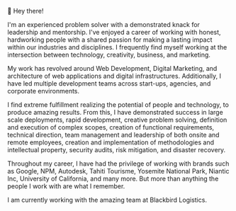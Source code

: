👋 Hey there!

I'm an experienced problem solver with a demonstrated knack for leadership and mentorship. I've enjoyed a career of working with honest, hardworking people with a shared passion for making a lasting impact within our industries and disciplines. I frequently find myself working at the intersection between technology, creativity, business, and marketing.

My work has revolved around Web Development, Digital Marketing, and architecture of web applications and digital infrastructures. Additionally, I have led multiple development teams across start-ups, agencies, and corporate environments.

I find extreme fulfillment realizing the potential of people and technology, to produce amazing results. From this, I have demonstrated success in large scale deployments, rapid development, creative problem solving, definition and execution of complex scopes, creation of functional requirements, technical direction, team management and leadership of both onsite and remote employees, creation and implementation of methodologies and intellectual property, security audits, risk mitigation, and disaster recovery.

Throughout my career, I have had the privilege of working with brands such as Google, NPM, Autodesk, Tahiti Tourisme, Yosemite National Park, Niantic Inc, University of California, and many more. But more than anything the people I work with are what I remember.

I am currently working with the amazing team at Blackbird Logistics.
